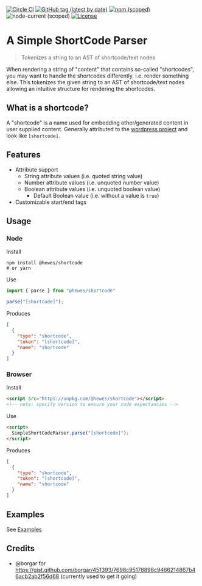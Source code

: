 [![Circle CI](https://img.shields.io/circleci/build/github/AubreyHewes/simple-shortcode-parser?style=flat-square&label=tests)](https://app.circleci.com/pipelines/github/AubreyHewes/simple-shortcode-parser?branch=canary)
[![GitHub tag (latest by date)](https://img.shields.io/github/v/tag/aubreyhewes/simple-shortcode-parser?style=flat-square)](https://github.com/AubreyHewes/simple-shortcode-parser/tags)
[![npm (scoped)](https://img.shields.io/npm/v/@hewes/shortcode?style=flat-square)](https://www.npmjs.com/package/@hewes/shortcode)
![node-current (scoped)](https://img.shields.io/node/v/@hewes/shortcode?style=flat-square)
[![License](https://img.shields.io/github/license/aubreyhewes/simple-shortcode-parser?style=flat-square)](https://github.com/AubreyHewes/simple-shortcode-parser/blob/canary/LICENSE)

# A Simple ShortCode Parser

> Tokenizes a string to an AST of shortcode/text nodes

When rendering a string of "content" that contains so-called "shortcodes", you may want to handle the shortcodes differently. i.e. render something else.
This tokenizes the given string to an AST of shortcode/text nodes allowing an intuitive structure for rendering the shortcodes.

## What is a shortcode?

A "shortcode" is a name used for embedding other/generated content in user supplied content.
Generally attributed to the [wordpress project](https://wordpress.com/support/shortcodes/) and look like `[shortcode]`.

## Features

  * Attribute support
    * String attribute values (i.e. quoted string value)
    * Number attribute values (i.e. unquoted number value)
    * Boolean attribute values (i.e. unquoted boolean value)
      * Default Boolean value (i.e. without a value is `true`)
  * Customizable start/end tags

## Usage

### Node
Install

````shell
npm install @hewes/shortcode
# or yarn
````

Use

````typescript
import { parse } from "@hewes/shortcode"

parse("[shortcode]");
````

Produces

````json
[
  {
    "type": "shortcode",
    "token": "[shortcode]",
    "name": "shortcode"
  }
]
````

### Browser
Install

````html
<script src="https://unpkg.com/@hewes/shortcode"></script>
<!-- note: specify version to ensure your code expectancies -->
````

Use

````html
<script>
  SimpleShortCodeParser.parse("[shortcode]");
</script>
````

Produces

````json
[
  {
    "type": "shortcode",
    "token": "[shortcode]",
    "name": "shortcode"
  }
]
````

## Examples

See [Examples](./docs/examples/simple.md)

## Credits

 * @borgar for https://gist.github.com/borgar/451393/7698c95178898c9466214867b46acb2ab2f56d68 (currently used to get it going)

